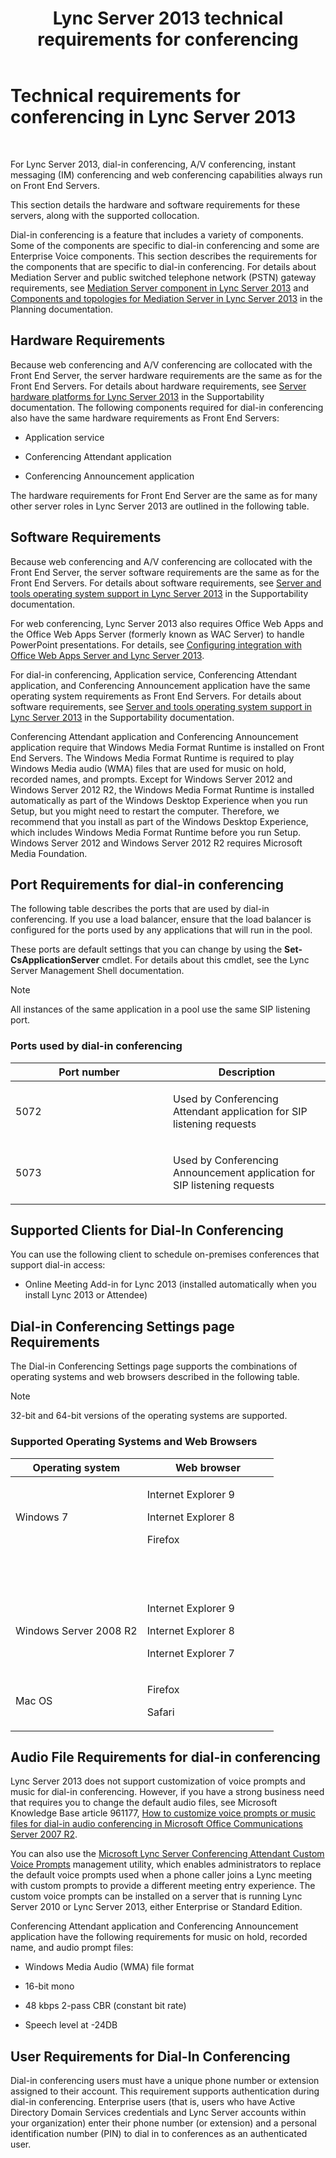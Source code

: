 ﻿---
title: Lync Server 2013 technical requirements for conferencing
TOCTitle: Technical requirements for conferencing
ms:assetid: 3c0d89e1-53e6-46d7-bf8c-491260b292ea
ms:mtpsurl: https://technet.microsoft.com/en-us/library/Gg425889(v=OCS.15)
ms:contentKeyID: 48183923
ms.date: 06/26/2014
mtps_version: v=OCS.15
---

# Technical requirements for conferencing in Lync Server 2013

 


For Lync Server 2013, dial-in conferencing, A/V conferencing, instant messaging (IM) conferencing and web conferencing capabilities always run on Front End Servers.

This section details the hardware and software requirements for these servers, along with the supported collocation.

Dial-in conferencing is a feature that includes a variety of components. Some of the components are specific to dial-in conferencing and some are Enterprise Voice components. This section describes the requirements for the components that are specific to dial-in conferencing. For details about Mediation Server and public switched telephone network (PSTN) gateway requirements, see [Mediation Server component in Lync Server 2013](lync-server-2013-mediation-server-component.md) and [Components and topologies for Mediation Server in Lync Server 2013](lync-server-2013-components-and-topologies-for-mediation-server.md) in the Planning documentation.

## Hardware Requirements

Because web conferencing and A/V conferencing are collocated with the Front End Server, the server hardware requirements are the same as for the Front End Servers. For details about hardware requirements, see [Server hardware platforms for Lync Server 2013](lync-server-2013-server-hardware-platforms.md) in the Supportability documentation. The following components required for dial-in conferencing also have the same hardware requirements as Front End Servers:

  - Application service

  - Conferencing Attendant application

  - Conferencing Announcement application

The hardware requirements for Front End Server are the same as for many other server roles in Lync Server 2013 are outlined in the following table.

## Software Requirements

Because web conferencing and A/V conferencing are collocated with the Front End Server, the server software requirements are the same as for the Front End Servers. For details about software requirements, see [Server and tools operating system support in Lync Server 2013](lync-server-2013-server-and-tools-operating-system-support.md) in the Supportability documentation.

For web conferencing, Lync Server 2013 also requires Office Web Apps and the Office Web Apps Server (formerly known as WAC Server) to handle PowerPoint presentations. For details, see [Configuring integration with Office Web Apps Server and Lync Server 2013](lync-server-2013-enabling-office-web-apps-server-and-lync-server-2013.md).

For dial-in conferencing, Application service, Conferencing Attendant application, and Conferencing Announcement application have the same operating system requirements as Front End Servers. For details about software requirements, see [Server and tools operating system support in Lync Server 2013](lync-server-2013-server-and-tools-operating-system-support.md) in the Supportability documentation.

Conferencing Attendant application and Conferencing Announcement application require that Windows Media Format Runtime is installed on Front End Servers. The Windows Media Format Runtime is required to play Windows Media audio (WMA) files that are used for music on hold, recorded names, and prompts. Except for Windows Server 2012 and Windows Server 2012 R2, the Windows Media Format Runtime is installed automatically as part of the Windows Desktop Experience when you run Setup, but you might need to restart the computer. Therefore, we recommend that you install as part of the Windows Desktop Experience, which includes Windows Media Format Runtime before you run Setup. Windows Server 2012 and Windows Server 2012 R2 requires Microsoft Media Foundation.

## Port Requirements for dial-in conferencing

The following table describes the ports that are used by dial-in conferencing. If you use a load balancer, ensure that the load balancer is configured for the ports used by any applications that will run in the pool.

These ports are default settings that you can change by using the **Set-CsApplicationServer** cmdlet. For details about this cmdlet, see the Lync Server Management Shell documentation.


> [!NOTE]
> All instances of the same application in a pool use the same SIP listening port.



### Ports used by dial-in conferencing

<table>
<colgroup>
<col style="width: 50%" />
<col style="width: 50%" />
</colgroup>
<thead>
<tr class="header">
<th>Port number</th>
<th>Description</th>
</tr>
</thead>
<tbody>
<tr class="odd">
<td><p>5072</p></td>
<td><p>Used by Conferencing Attendant application for SIP listening requests</p></td>
</tr>
<tr class="even">
<td><p>5073</p></td>
<td><p>Used by Conferencing Announcement application for SIP listening requests</p></td>
</tr>
</tbody>
</table>


## Supported Clients for Dial-In Conferencing

You can use the following client to schedule on-premises conferences that support dial-in access:

  - Online Meeting Add-in for Lync 2013 (installed automatically when you install Lync 2013 or Attendee)

## Dial-in Conferencing Settings page Requirements

The Dial-in Conferencing Settings page supports the combinations of operating systems and web browsers described in the following table.


> [!NOTE]
> 32-bit and 64-bit versions of the operating systems are supported.



### Supported Operating Systems and Web Browsers

<table>
<colgroup>
<col style="width: 50%" />
<col style="width: 50%" />
</colgroup>
<thead>
<tr class="header">
<th>Operating system</th>
<th>Web browser</th>
</tr>
</thead>
<tbody>
<tr class="odd">
<td><p>Windows 7</p></td>
<td><p>Internet Explorer 9</p>
<p>Internet Explorer 8</p>
<p>Firefox</p></td>
</tr>
<tr class="even">
<td> </td>
<td> </td>
</tr>
<tr class="odd">
<td> </td>
<td> </td>
</tr>
<tr class="even">
<td><p>Windows Server 2008 R2</p></td>
<td><p>Internet Explorer 9</p>
<p>Internet Explorer 8</p>
<p>Internet Explorer 7</p></td>
</tr>
<tr class="odd">
<td><p>Mac OS</p></td>
<td><p>Firefox</p>
<p>Safari</p></td>
</tr>
</tbody>
</table>


## Audio File Requirements for dial-in conferencing

Lync Server 2013 does not support customization of voice prompts and music for dial-in conferencing. However, if you have a strong business need that requires you to change the default audio files, see Microsoft Knowledge Base article 961177, [How to customize voice prompts or music files for dial-in audio conferencing in Microsoft Office Communications Server 2007 R2](http://go.microsoft.com/fwlink/p/?linkid=3052%26kbid=961177).

You can also use the [Microsoft Lync Server Conferencing Attendant Custom Voice Prompts](http://go.microsoft.com/fwlink/p/?linkid=396880) management utility, which enables administrators to replace the default voice prompts used when a phone caller joins a Lync meeting with custom prompts to provide a different meeting entry experience. The custom voice prompts can be installed on a server that is running Lync Server 2010 or Lync Server 2013, either Enterprise or Standard Edition.

Conferencing Attendant application and Conferencing Announcement application have the following requirements for music on hold, recorded name, and audio prompt files:

  - Windows Media Audio (WMA) file format

  - 16-bit mono

  - 48 kbps 2-pass CBR (constant bit rate)

  - Speech level at -24DB

## User Requirements for Dial-In Conferencing

Dial-in conferencing users must have a unique phone number or extension assigned to their account. This requirement supports authentication during dial-in conferencing. Enterprise users (that is, users who have Active Directory Domain Services credentials and Lync Server accounts within your organization) enter their phone number (or extension) and a personal identification number (PIN) to dial in to conferences as an authenticated user.

